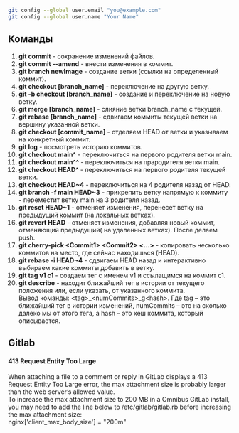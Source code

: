 ``` bash
git config --global user.email "you@example.com"
git config --global user.name "Your Name"
```
## Команды
1. **git commit** - сохранение изменений файлов.
2. **git commit --amend** - внести изменения в коммит.
3. **git branch newImage** - создание ветки (ссылки на определенный коммит).
4. **git checkout [branch_name]** - переключение на другую ветку.
5. **git -b checkout [branch_name]** - создание и переключение на новую ветку.
6. **git merge [branch_name]** - слияние ветки branch_name с текущей.
7. **git rebase [branch_name]** - сдвигаем коммиты текущей ветки на вершину указанной ветки.
8. **git checkout [commit_name]** - отделяем HEAD от ветки и указываем на конкретный коммит.
9. **git log** - посмотреть историю коммитов.
10. **git checkout main^** - переключиться на первого родителя ветки main.
11. **git checkout main^^** - переключиться на прародителя ветки main.
12. **git checkout HEAD^** - переключиться на первого родителя текущей ветки.
13. **git checkout HEAD~4** - переключиться на 4 родителя назад от HEAD.
14. **git branch -f main HEAD~3** - прикрепить ветку напрямую к коммиту - переместит ветку main на 3 родителя назад.
15. **git reset HEAD~1** - отменяет изменения, перенесет ветку на предыдущий коммит (на локальных ветках).
16. **git revert HEAD** - отменяет изменения, добавляя новый коммит, отменяющий предыдущий( на удаленных ветках). После делаем push.
17. **git cherry-pick \<Commit1\> \<Commit2\> \<...\>** - копировать несколько коммитов на место, где сейчас находишься (HEAD).
18. **git rebase -i HEAD~4** - сдвигаем HEAD назад и интерактивно выбираем какие коммиты добавить в ветку.
19. **git tag v1 c1** - создаем тег с именем v1 и ссылащимся на коммит c1.
20. **git describe** - находит ближайший тег в истории от текущего положения или, если указать, от указанного коммита.  
Вывод команды: \<tag\>_\<numCommits\>_g\<hash\>. Где tag – это ближайший тег в истории изменений, numCommits – это на сколько далеко мы от этого тега, а hash – это хеш коммита, который описывается.
## Gitlab
#### 413 Request Entity Too Large
When attaching a file to a comment or reply in GitLab displays a 413 Request Entity Too Large error, the max attachment size is probably larger than the web server’s allowed value.  
To increase the max attachment size to 200 MB in a Omnibus GitLab install, you may need to add the line below to /etc/gitlab/gitlab.rb before increasing the max attachment size:  
nginx['client_max_body_size'] = "200m"
